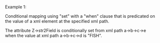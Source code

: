Example 1:

Conditional mapping using "set" with a "when" clause that is predicated on the value of a xml element at the specified xml path.

The attribute Z->str2Field is conditionally set from xml path a->b->c->e when the value at xml path a->b->c->d is "FISH".